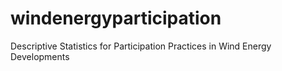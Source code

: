 # windenergyparticipation
Descriptive Statistics for Participation Practices in Wind Energy Developments
